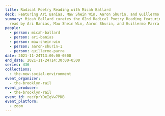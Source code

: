 ```yaml
---
title: Radical Poetry Reading with Micah Ballard
deck: Featuring Ari Banias, Maw Shein Win, Aaron Shurin, and Guillermo Parra
summary: Micah Ballard curates the 62nd Radical Poetry Reading featuring poetry
  read by Ari Banias, Maw Shein Win, Aaron Shurin, and Guillermo Parra.
people:
  - person: micah-ballard
  - person: ari-banias
  - person: maw-shein-win
  - person: aaron-shurin-1
  - person: guillermo-parra
date: 2021-11-24T13:00:00-0500
end_date: 2021-11-24T14:30:00-0500
series: 436
collections:
  - the-new-social-environment
event_organizer:
  - the-brooklyn-rail
event_producer:
  - the-brooklyn-rail
event_id: recYprYOeIgVw7PDB
event_platform:
  - zoom
---
```

